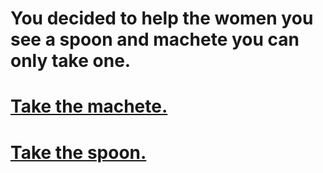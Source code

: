 # You decided to help the women you see a spoon and machete you can only take one. 

# [Take the machete.](big-knife.md)
# [Take the spoon.](spoon.md)